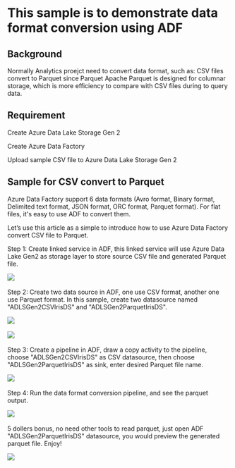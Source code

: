 # This sample  is to demonstrate data format conversion using ADF

## Background
Normally Analytics proejct need to convert data format, such as: CSV files convert to Parquet since Parquet Apache Parquet is designed for columnar storage, which is more efficiency to compare with CSV files during to query data.  



## Requirement

Create Azure Data Lake Storage Gen 2

Create Azure Data Factory

Upload sample CSV file to Azure Data Lake Storage Gen 2

## Sample for CSV convert to Parquet

Azure Data Factory support 6 data formats (Avro format, Binary format, Delimited text format, JSON format, ORC format, Parquet format). For flat files, it's easy to use ADF to convert them. 

Let’s use this article as a simple to introduce how to use Azure Data Factory convert CSV file to Parquet. 

Step 1: Create linked service in ADF, this linked service will use Azure Data Lake Gen2 as storage layer to store source CSV file and generated Parquet file.

<IMG SRC="https://github.com/amberz/Azure-Data-Services-Practices/blob/master/Analytics/Data%20Format%20Conversion/IMAGES/LinkedService.png" />&nbsp;


Step 2: Create two data source in ADF, one use CSV format, another one use Parquet format. 
In this sample, create two datasource named "ADLSGen2CSVIrisDS" and "ADLSGen2ParquetIrisDS". 

<IMG SRC="https://github.com/amberz/Azure-Data-Services-Practices/blob/master/Analytics/Data%20Format%20Conversion/IMAGES/IrisCSVDS.png" />&nbsp;

<IMG SRC="https://github.com/amberz/Azure-Data-Services-Practices/blob/master/Analytics/Data%20Format%20Conversion/IMAGES/IrisParquetDS.png" />&nbsp;

Step 3: Create a pipeline in ADF, draw a copy activity to the pipeline, choose "ADLSGen2CSVIrisDS" as CSV datasource, then choose "ADLSGen2ParquetIrisDS" as sink, enter desired Parquet file name. 

<IMG SRC="https://github.com/amberz/Azure-Data-Services-Practices/blob/master/Analytics/Data%20Format%20Conversion/IMAGES/Pipeline.png" />&nbsp;

Step 4: Run the data format conversion pipeline, and see the parquet output.

<IMG SRC="https://github.com/amberz/Azure-Data-Services-Practices/blob/master/Analytics/Data%20Format%20Conversion/IMAGES/GeneratedParquetFile.png" />&nbsp;

5 dollers bonus, no need other tools to read parquet, just open ADF "ADLSGen2ParquetIrisDS" datasource, you would preview the generated parquet file. Enjoy! 

<IMG SRC="https://github.com/amberz/Azure-Data-Services-Practices/blob/master/Analytics/Data%20Format%20Conversion/IMAGES/PreviewParquet.png" />&nbsp;




